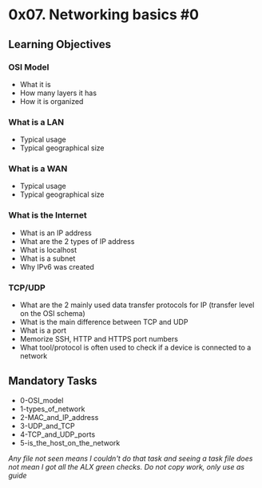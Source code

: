 # 0x07. Networking basics #0

## Learning Objectives
### OSI Model
- What it is
- How many layers it has
- How it is organized
### What is a LAN
- Typical usage
- Typical geographical size
###  What is a WAN
- Typical usage
- Typical geographical size
### What is the Internet
- What is an IP address
- What are the 2 types of IP address
- What is localhost
- What is a subnet
- Why IPv6 was created
### TCP/UDP
- What are the 2 mainly used data transfer protocols for IP (transfer level on the OSI schema)
- What is the main difference between TCP and UDP
- What is a port
- Memorize SSH, HTTP and HTTPS port numbers
- What tool/protocol is often used to check if a device is connected to a network

## Mandatory Tasks
- 0-OSI_model
- 1-types_of_network
- 2-MAC_and_IP_address
- 3-UDP_and_TCP
- 4-TCP_and_UDP_ports
- 5-is_the_host_on_the_network

*Any file not seen means I couldn't do that task and seeing a task file does not mean I got all the ALX green checks. Do not copy work, only use as guide*


